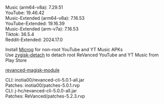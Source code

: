 Music (arm64-v8a): 7.29.51  
YouTube: 19.46.42  
Music-Extended (arm64-v8a): 7.16.53  
YouTube-Extended: 19.16.39  
Music-Extended (arm-v7a): 7.16.53  
Tiktok: 36.5.4  
Reddit-Extended: 2024.17.0  

Install [Microg](https://github.com/ReVanced/GmsCore/releases) for non-root YouTube and YT Music APKs  
Use [zygisk-detach](https://github.com/j-hc/zygisk-detach) to detach root ReVanced YouTube and YT Music from Play Store  

[revanced-magisk-module](https://github.com/j-hc/revanced-magisk-module)
  
CLI: inotia00/revanced-cli-5.0.1-all.jar  
Patches: inotia00/patches-5.0.1.rvp  
CLI: j-hc/revanced-cli-5.0.0-all.jar  
Patches: ReVanced/patches-5.2.3.rvp    

